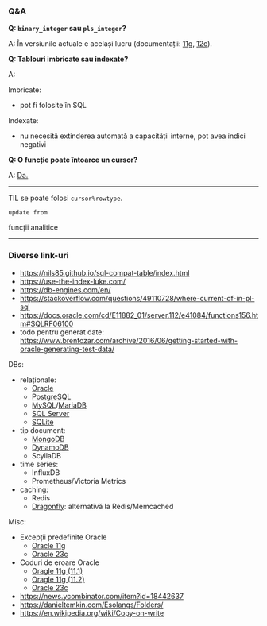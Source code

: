 ### Q&A

**Q: `binary_integer` sau `pls_integer`?**

A: În versiunile actuale e același lucru (documentații: [11g](https://docs.oracle.com/cd/E11882_01/appdev.112/e25519/datatypes.htm#LNPLS319), [12c](https://docs.oracle.com/database/121/LNPLS/datatypes.htm#LNPLS99938)).

**Q: Tablouri imbricate sau indexate?**

A:

Imbricate:
- pot fi folosite în SQL

Indexate:
- nu necesită extinderea automată a capacității interne, pot avea indici negativi

**Q: O funcție poate întoarce un cursor?**

A: [Da.](https://stackoverflow.com/questions/25891044/returning-a-ref-cursor-from-a-oracle-function)

-----

TIL se poate folosi `cursor%rowtype`.

`update from`

funcții analitice

-----

<!--

TODO
De exportat tabelele din schema HR în csv, apoi de portat manual 😢 script-urile pt constrângeri și mai știu eu ce

https://gist.github.com/gourab5139014/b0b8e90c66acd5d0e9bcfebbff65d02a
https://github.com/nomemory/neat-sample-databases-generators
https://github.com/nomemory/hr-schema-mysql
https://github.com/andriimazur93/hr_schema_sql_server

alternativ, dar mai puține date: https://www.sqltutorial.org/sql-sample-database/

-->


### Diverse link-uri

- https://nils85.github.io/sql-compat-table/index.html
- https://use-the-index-luke.com/
- https://db-engines.com/en/
- https://stackoverflow.com/questions/49110728/where-current-of-in-pl-sql
- https://docs.oracle.com/cd/E11882_01/server.112/e41084/functions156.htm#SQLRF06100
- todo pentru generat date: https://www.brentozar.com/archive/2016/06/getting-started-with-oracle-generating-test-data/


DBs:
- relaționale:
  - [Oracle](https://www.oracletutorial.com/)
  - [PostgreSQL](https://www.postgresqltutorial.com/)
  - [MySQL](https://www.mysqltutorial.org/)/[MariaDB](https://www.mariadbtutorial.com/)
  - [SQL Server](https://www.sqlservertutorial.net)
  - [SQLite](https://www.sqlitetutorial.net/)
- tip document:
  - [MongoDB](https://www.mongodbtutorial.org/)
  - [DynamoDB](https://docs.aws.amazon.com/amazondynamodb/latest/developerguide/DynamoDBLocal.html)
  - ScyllaDB
- time series:
  - InfluxDB
  - Prometheus/Victoria Metrics
- caching:
  - Redis
  - [Dragonfly](https://github.com/dragonflydb/dragonfly): alternativă la Redis/Memcached

Misc:
- Excepții predefinite Oracle
  - [Oracle 11g](https://docs.oracle.com/cd/E11882_01/appdev.112/e25519/errors.htm#LNPLS00703)
  - [Oracle 23c](https://docs.oracle.com/en/database/oracle////oracle-database/23/lnpls/plsql-error-handling.html#GUID-8C327B4A-71FA-4CFB-8BC9-4550A23734D6)
- Coduri de eroare Oracle
  - [Oragle 11g (11.1)](https://docs.oracle.com/cd/B28359_01/server.111/b28278/toc.htm)
  - [Oragle 11g (11.2)](https://docs.oracle.com/cd/E11882_01/server.112/e17766/toc.htm)
  - [Oracle 23c](https://docs.oracle.com/en/database/oracle/oracle-database/23/errmg/ORA-00000.html#GUID-27437B7F-F0C3-4F1F-9C6E-6780706FB0F6)
- https://news.ycombinator.com/item?id=18442637
- https://danieltemkin.com/Esolangs/Folders/
- https://en.wikipedia.org/wiki/Copy-on-write
